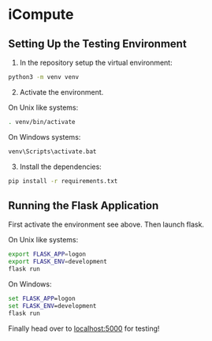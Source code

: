 # iCompute

## Setting Up the Testing Environment

1. In the repository setup the virtual environment:
```bash
python3 -m venv venv
```

2. Activate the environment.

On Unix like systems:

```bash
. venv/bin/activate
```

On Windows systems:

```cmd
venv\Scripts\activate.bat
```

3. Install the dependencies:

```bash
pip install -r requirements.txt 
```

## Running the Flask Application

First activate the environment see above.
Then launch flask.

On Unix like systems:

```bash
export FLASK_APP=logon
export FLASK_ENV=development
flask run
```

On Windows:

```cmd
set FLASK_APP=logon
set FLASK_ENV=development
flask run
```

Finally head over to [localhost:5000](http://127.0.0.1:5000) for testing!

